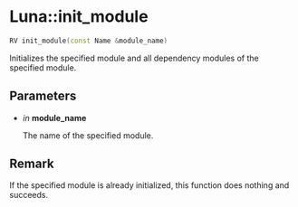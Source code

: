 # Luna::init_module

```c++
RV init_module(const Name &module_name)
```

Initializes the specified module and all dependency modules of the specified module. 



## Parameters
* *in* **module_name**

    The name of the specified module. 

## Remark
If the specified module is already initialized, this function does nothing and succeeds. 

